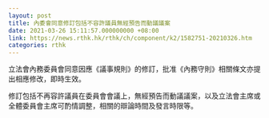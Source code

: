 ```yaml
---
layout: post
title: 內委會同意修訂包括不容許議員無經預告而動議議案
date: 2021-03-26 15:11:57.000000000 +08:00
link: https://news.rthk.hk/rthk/ch/component/k2/1582751-20210326.htm
categories: rthk
---
```


立法會內務委員會同意因應《議事規則》的修訂，批准《內務守則》相關條文亦提出相應修改，即時生效。

修訂包括不再容許議員在委員會會議上，無經預告而動議議案，以及立法會主席或全體委員會主席可酌情調整，相關的辯論時間及發言時限等。
